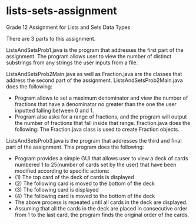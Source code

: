 # lists-sets-assignment
Grade 12 Assignment for Lists and Sets Data Types

There are 3 parts to this assignment.

ListsAndSetsProb1.java is the program that addresses the first part of the assignment. The program allows user to view the number of distinct substrings from any strings the user inputs from a file.


ListsAndSetsProb2Main.java as well as Fraction.java are the classes that address the second part of the assignment. 
ListsAndSetsProb2Main.java does the following:
- Program allows to set a maximum denominator and view the number of fractions that have a denominator no greater than the one the user inputted falling between 0 and 1.
- Program also asks for a range of fractions, and the program will output the number of fractions that fall inside that range. 
Fraction.java does the following:
The Fraction.java class is used to create Fraction objects.

ListsAndSetsProb3.java is the program that addresses the third and final part of the assignment. This program does the following:
- Program provides a simple GUI that allows user to view a deck of cards numbered 1 to 25(number of cards set by the user) that have been modified according to specific actions:
-   (1) The top card of the deck of cards is displayed
-   (2) The following card is moved to the bottom of the deck
-   (3) The following card is displayed
-   (4) The following card is moved to the bottom of the deck
- The above process is repeated until all cards in the deck are displayed. 
- Assuming that all the cards in the deck are placed in consecutive order from 1 to the last card, the program finds the original order of the cards.

